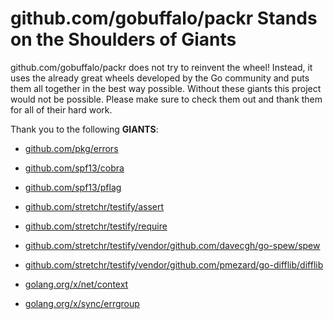 # github.com/gobuffalo/packr Stands on the Shoulders of Giants

github.com/gobuffalo/packr does not try to reinvent the wheel! Instead, it uses the already great wheels developed by the Go community and puts them all together in the best way possible. Without these giants this project would not be possible. Please make sure to check them out and thank them for all of their hard work.

Thank you to the following **GIANTS**:


* [github.com/pkg/errors](https://godoc.org/github.com/pkg/errors)

* [github.com/spf13/cobra](https://godoc.org/github.com/spf13/cobra)

* [github.com/spf13/pflag](https://godoc.org/github.com/spf13/pflag)

* [github.com/stretchr/testify/assert](https://godoc.org/github.com/stretchr/testify/assert)

* [github.com/stretchr/testify/require](https://godoc.org/github.com/stretchr/testify/require)

* [github.com/stretchr/testify/vendor/github.com/davecgh/go-spew/spew](https://godoc.org/github.com/stretchr/testify/vendor/github.com/davecgh/go-spew/spew)

* [github.com/stretchr/testify/vendor/github.com/pmezard/go-difflib/difflib](https://godoc.org/github.com/stretchr/testify/vendor/github.com/pmezard/go-difflib/difflib)

* [golang.org/x/net/context](https://godoc.org/golang.org/x/net/context)

* [golang.org/x/sync/errgroup](https://godoc.org/golang.org/x/sync/errgroup)
